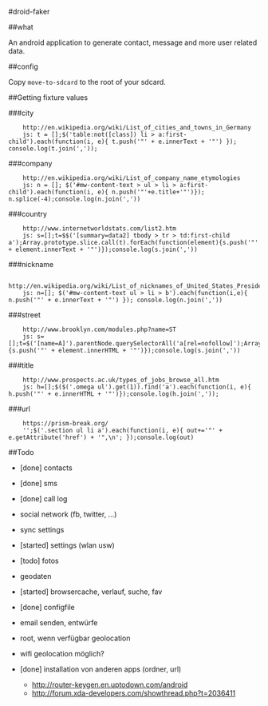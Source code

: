 #droid-faker

##what

An android application to generate contact, message and more user related data.

##config

Copy `move-to-sdcard` to the root of your sdcard.

##Getting fixture values

###city

```
    http://en.wikipedia.org/wiki/List_of_cities_and_towns_in_Germany
    js: t = [];$('table:not([class]) li > a:first-child').each(function(i, e){ t.push('"' + e.innerText + '"') }); console.log(t.join(','));
```

###company

```
    http://en.wikipedia.org/wiki/List_of_company_name_etymologies
    js: n = []; $('#mw-content-text > ul > li > a:first-child').each(function(i, e){ n.push('"'+e.title+'"')}); n.splice(-4);console.log(n.join(','))
```

###country

```
    http://www.internetworldstats.com/list2.htm
    js: s=[];t=$$('[summary=data2] tbody > tr > td:first-child a');Array.prototype.slice.call(t).forEach(function(element){s.push('"' + element.innerText + '"')});console.log(s.join(','))
```

###nickname

```
    http://en.wikipedia.org/wiki/List_of_nicknames_of_United_States_Presidents
    js: n=[]; $('#mw-content-text ul > li > b').each(function(i,e){ n.push('"' + e.innerText + '"') }); console.log(n.join(','))
```

###street

```
    http://www.brooklyn.com/modules.php?name=ST
    js: s=[];t=$('[name=A]').parentNode.querySelectorAll('a[rel=nofollow]');Array.prototype.slice.call(t).forEach(function(element){s.push('"' + element.innerHTML + '"')});console.log(s.join(','))
```

###title

```
    http://www.prospects.ac.uk/types_of_jobs_browse_all.htm
    js: h=[];$($('.omega ul').get(1)).find('a').each(function(i, e){ h.push('"' + e.innerHTML + '"')});console.log(h.join(','));
```

###url

```
    https://prism-break.org/
    '';$('.section ul li a').each(function(i, e){ out+='"' + e.getAttribute('href') + '",\n'; });console.log(out)
```

##Todo

- [done] contacts
- [done] sms
- [done] call log
- social network (fb, twitter, ...)
- sync settings
- [started] settings (wlan usw)
- [todo] fotos
- geodaten
- [started] browsercache, verlauf, suche, fav
- [done] configfile

- email senden, entwürfe
- root, wenn verfügbar geolocation
- wifi geolocation möglich?
- [done] installation von anderen apps (ordner, url)
    - http://router-keygen.en.uptodown.com/android
    - http://forum.xda-developers.com/showthread.php?t=2036411
